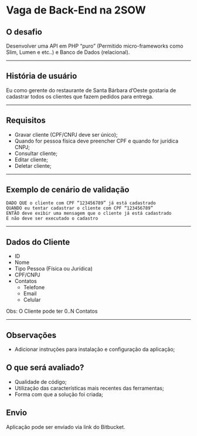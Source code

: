 # Vaga de Back-End na 2SOW

## **O desafio**

Desenvolver uma API em PHP “puro” (Permitido micro-frameworks como Slim, Lumen e etc..) e Banco de Dados (relacional).
  
---

## História de usuário

Eu como gerente do restaurante de Santa Bárbara d’Oeste gostaria de cadastrar todos os clientes que fazem pedidos para entrega.

---

## Requisitos

- Gravar cliente (CPF/CNPJ deve ser único);
- Quando for pessoa física deve preencher CPF e quando for jurídica CNPJ;
- Consultar cliente;
- Editar cliente;
- Deletar cliente;

---

## Exemplo de cenário de validação

```
DADO QUE o cliente com CPF “123456789” já está cadastrado
QUANDO eu tentar cadastrar o cliente com CPF “123456789”
ENTÃO deve exibir uma mensagem que o cliente já está cadastrado
E não deve ser executado o cadastro
```

---

## Dados do Cliente

- ID
- Nome
- Tipo Pessoa (Física ou Jurídica)
- CPF/CNPJ
- Contatos
    - Telefone
    - Email
    - Celular

Obs: O Cliente pode ter 0..N Contatos

---

## Observações

- Adicionar instruções para instalação e configuração da aplicação;

## O que será avaliado?

- Qualidade de código;
- Utilização das características mais recentes das ferramentas;
- Forma com que a solução foi criada;

## Envio

Aplicação pode ser enviado via link do Bitbucket.
